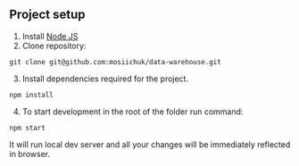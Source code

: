 
## Project setup
1. Install [Node JS](https://nodejs.org/uk/)
2. Clone repository: 
```
git clone git@github.com:mosiichuk/data-warehouse.git
```
3. Install dependencies required for the project.
```
npm install
```
4. To start development in the root of the folder run command:
```
npm start
```
It will run local dev server and all your changes will be immediately reflected in browser.
